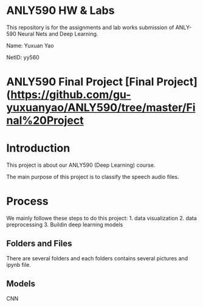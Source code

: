 # ANLY590 HW & Labs

This repository is for the assignments and lab works submission of ANLY-590 Neural Nets and Deep Learning.

Name: Yuxuan Yao

NetID: yy560

# ANLY590 Final Project [Final Project]**(https://github.com/gu-yuxuanyao/ANLY590/tree/master/Final%20Project**

# Introduction

This project is about our ANLY590 (Deep Learning) course.

The main purpose of this project is to classify the speech audio files.

# Process

We mainly followe these steps to do this project: 1. data visualization 2. data preprocessing 3. Buildin deep learning models

## Folders and Files

There are several folders and each folders contains several pictures and ipynb file.

## Models

CNN

